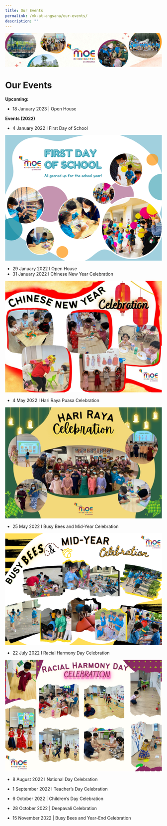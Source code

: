 ```yaml
---
title: Our Events
permalink: /mk-at-angsana/our-events/
description: ""
---
```

![](/images/MK-Angsana.jpg)

Our Events
==========


<b>Upcoming:</b>

* 18 January 2023 | Open House

<b>Events (2022)</b>

* 4 January 2022 I First Day of School


![](/images/First%20Day%20of%20School.png)


* 29 January 2022 I Open House
* 31 January 2022 I Chinese New Year Celebration


![](/images/Chinese%20New%20Year%20Celebration.jpg)



* 4 May 2022 I Hari Raya Puasa Celebration

![](/images/Hari%20Raya%20Celebration.jpg)

* 25 May 2022 I Busy Bees and Mid-Year Celebration

![](/images/Busy%20Bees%20Mid-Year%20Celebration.png)

* 22 July 2022 I Racial Harmony Day Celebration

![](/images/Racial%20Harmony%20Day%20Celebration.jpg)


* 8 August 2022 I National Day Celebration


* 1 September 2022 I Teacher’s Day Celebration


* 6 October 2022 | Children’s Day Celebration

* 28 October 2022 | Deepavali Celebration

* 15 November 2022 | Busy Bees and Year-End Celebration
